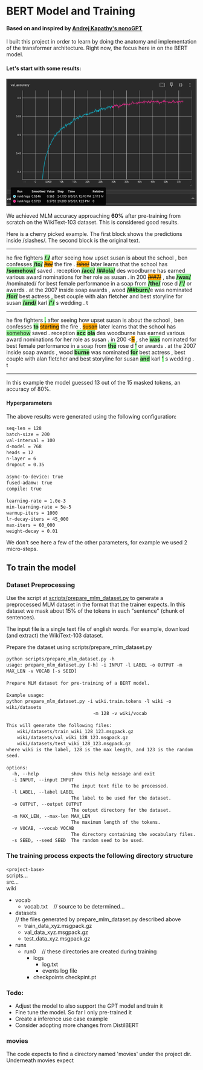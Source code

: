 # BERT Model and Training

#### Based on and inspired by [Andrej Kapathy's nonoGPT](https://github.com/karpathy/nanoGPT)

I built this project in order to learn by doing the anatomy and implementation of the transformer architecture. Right now, the focus here in on the BERT model. 

#### Let's start with some results:

![Validation accuracy approaches 60%!](./etc/assets/val_accuracy_20240805.png)

We achieved MLM accuracy approaching **60%** after pre-training from scratch on the WikiText-103 dataset. This is considered good results. 

Here is a cherry picked example. The first block shows the predictions inside /slashes/. The second block is the original text.

---

he fire fighters 
<span style="background-color: lightgreen;">**/./**</span> 
after seeing how upset susan is about the school , ben confesses 
<span style="background-color: lightgreen;">**/to/**</span> 
<span style="background-color: orange;">~~/to/~~</span> the fire . 
<span style="background-color: orange;">~~/she/~~</span> later learns that the school has 
<span style="background-color: lightgreen;">**/somehow/**</span> saved . reception 
<span style="background-color: lightgreen;">**/acc/**</span> 
<span style="background-color: lightgreen;">**/##ola/**</span> des woodburne has earned various award nominations for her role as susan . in 200 
<span style="background-color: orange;">~~/##7/~~</span> , she 
<span style="background-color: lightgreen;">**/was/**</span> /nominated/ for best female performance in a soap from 
<span style="background-color: lightgreen;">**/the/**</span> rose d 
<span style="background-color: lightgreen;">**/'/**</span> or awards . at the 2007 inside soap awards , wood 
<span style="background-color: lightgreen;">**/##burn/**</span>e was nominated 
<span style="background-color: lightgreen;">**/for/**</span> best actress , best couple with alan fletcher and best storyline for susan 
<span style="background-color: lightgreen;">**/and/**</span> karl 
<span style="background-color: lightgreen;">**/'/**</span> s wedding . t

---

he fire fighters 
<span style="background-color: lightgreen;">**.**</span> after seeing how upset susan is about the school , ben confesses 
<span style="background-color: lightgreen;">**to**</span> 
<span style="background-color: orange;">~~starting~~</span> the fire . 
<span style="background-color: orange;">~~susan~~</span> later learns that the school has <span style="background-color: lightgreen;">somehow</span> saved . reception 
<span style="background-color: lightgreen;">**acc**</span>
<span style="background-color: lightgreen;">**ola**</span> des woodburne has earned various award nominations for her role as susan . in 200
<<span style="background-color: orange;">~~5~~</span> , she 
<span style="background-color: lightgreen;">**was**</span> nominated for best female performance in a soap from 
<span style="background-color: lightgreen;">**the**</span> rose d 
<span style="background-color: lightgreen;">**'**</span> or awards . at the 2007 inside soap awards , wood
<span style="background-color: lightgreen;">**burne**</span> was nominated 
<span style="background-color: lightgreen;">**for**</span> best actress , best couple with alan fletcher and best storyline for susan 
<span style="background-color: lightgreen;">**and**</span> karl 
<span style="background-color: lightgreen;">**'**</span> s wedding . t

---

In this example the model guessed 13 out of the 15 masked tokens, an accuracy of 80%.

#### Hyperparameters 
The above results were generated using the following configuration:   
```
seq-len = 128  
batch-size = 200  
val-interval = 100
d-model = 768
heads = 12
n-layer = 6
dropout = 0.35

async-to-device: true
fused-adamw: true
compile: true

learning-rate = 1.0e-3
min-learning-rate = 5e-5
warmup-iters = 1000
lr-decay-iters = 45_000
max-iters = 60_000
weight-decay = 0.01
```
We don't see here a few of the other parameters, for example we used 2 micro-steps.

## To train the model

### Dataset Preprocessing
Use the script at [scripts/prepare_mlm_dataset.py](./scripts/prepare_mlm_dataset.py) to generate a preprocessed MLM dataset in the format that the trainer expects. In this dataset we mask about 15% of the tokens in each "sentence" (chunk of sentences).  

The input file is a single text file of english words. For example, download (and extract)
the WikiText-103 dataset.

Prepare the dataset using scripts/prepare_mlm_dataset.py

```
python scripts/prepare_mlm_dataset.py -h
usage: prepare_mlm_dataset.py [-h] -i INPUT -l LABEL -o OUTPUT -m MAX_LEN -v VOCAB [-s SEED]

Prepare MLM dataset for pre-training of a BERT model.

Example usage:
python prepare_mlm_dataset.py -i wiki.train.tokens -l wiki -o wiki/datasets
                                -m 128 -v wiki/vocab

This will generate the following files:
    wiki/datasets/train_wiki_128_123.msgpack.gz
    wiki/datasets/val_wiki_128_123.msgpack.gz
    wiki/datasets/test_wiki_128_123.msgpack.gz
where wiki is the label, 128 is the max length, and 123 is the random seed.

options:
  -h, --help            show this help message and exit
  -i INPUT, --input INPUT
                        The input text file to be processed.
  -l LABEL, --label LABEL
                        The label to be used for the dataset.
  -o OUTPUT, --output OUTPUT
                        The output directory for the dataset.
  -m MAX_LEN, --max-len MAX_LEN
                        The maximum length of the tokens.
  -v VOCAB, --vocab VOCAB
                        The directory containing the vocabulary files.
  -s SEED, --seed SEED  The random seed to be used.
```

### The training process expects the following directory structure
`<project-base>`  
scripts...   
src...  
wiki
  - vocab
    - vocab.txt  &nbsp;&nbsp;&nbsp;// source to be determined...
  - datasets   
    // the files generated by prepare_mlm_dataset.py described above 
    - train_data_xyz.msgpack.gz
    - val_data_xyz.msgpack.gz
    - test_data_xyz.msgpack.gz
  - runs
    - run0 &nbsp;&nbsp;&nbsp;// these directories are created during training
      - logs
        - log.txt
        - events log file
      - checkpoints
         checkpint.pt


### Todo:
* Adjust the model to also support the GPT model and train it
* Fine tune the model. So far I only pre-trained it
* Create a inference use case example
* Consider adopting more changes from DistilBERT

### movies
The code expects to find a directory named 'movies' under the project dir.
Underneath movies expect
